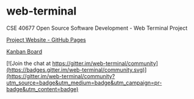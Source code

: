 # web-terminal

CSE 40677 Open Source Software Development -  Web Terminal Project

[Project Website - GitHub Pages](https://danielle-galvao.github.io/web-terminal/)

[Kanban Board](https://opensourcewebterminalproject.atlassian.net)

[![Join the chat at https://gitter.im/web-terminal/community](https://badges.gitter.im/web-terminal/community.svg)](https://gitter.im/web-terminal/community?utm_source=badge&utm_medium=badge&utm_campaign=pr-badge&utm_content=badge)

